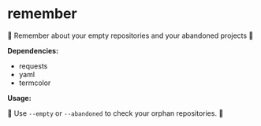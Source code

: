 # remember
👻 Remember about your empty repositories and your abandoned projects 👻

**Dependencies:**
  - requests
  - yaml
  - termcolor

**Usage:**

👻 Use `--empty` or `--abandoned` to check your orphan repositories. 👻
